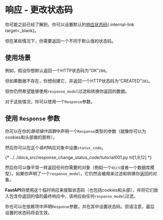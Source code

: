 # 响应 - 更改状态码

你可能之前已经了解到，你可以设置默认的[响应状态码](../tutorial/response-status-code.md){.internal-link target=_blank}。

但在某些情况下，你需要返回一个不同于默认值的状态码。

## 使用场景

例如，假设你想默认返回一个HTTP状态码为“OK”`200`。

但如果数据不存在，你想创建它，并返回一个HTTP状态码为“CREATED”`201`。

但你仍然希望能够使用`response_model`过滤和转换你返回的数据。

对于这些情况，你可以使用一个`Response`参数。

## 使用 `Response` 参数

你可以在你的*路径操作函数*中声明一个`Response`类型的参数（就像你可以为cookies和头部做的那样）。

然后你可以在这个*临时*响应对象中设置`status_code`。

{* ../../docs_src/response_change_status_code/tutorial001.py hl[1,9,12] *}

然后你可以像平常一样返回任何你需要的对象（例如一个`dict`或者一个数据库模型）。如果你声明了一个`response_model`，它仍然会被用来过滤和转换你返回的对象。

**FastAPI**将使用这个临时响应来提取状态码（也包括cookies和头部），并将它们放入包含你返回的值的最终响应中，该响应由任何`response_model`过滤。

你也可以在依赖项中声明`Response`参数，并在其中设置状态码。但请注意，最后设置的状态码将会生效。
